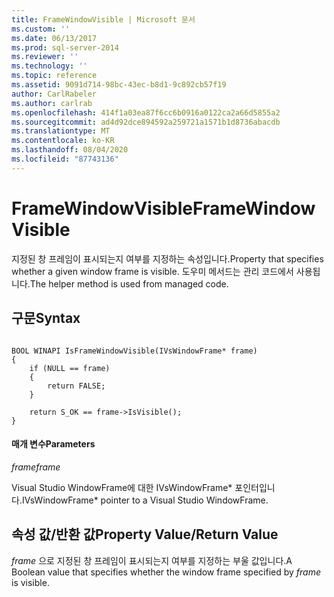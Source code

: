 ```yaml
---
title: FrameWindowVisible | Microsoft 문서
ms.custom: ''
ms.date: 06/13/2017
ms.prod: sql-server-2014
ms.reviewer: ''
ms.technology: ''
ms.topic: reference
ms.assetid: 9091d714-98bc-43ec-b8d1-9c892cb57f19
author: CarlRabeler
ms.author: carlrab
ms.openlocfilehash: 414f1a03ea87f6cc6b0916a0122ca2a66d5855a2
ms.sourcegitcommit: ad4d92dce894592a259721a1571b1d8736abacdb
ms.translationtype: MT
ms.contentlocale: ko-KR
ms.lasthandoff: 08/04/2020
ms.locfileid: "87743136"
---
```

# <a name="framewindowvisible"></a><span data-ttu-id="26ce7-102">FrameWindowVisible</span><span class="sxs-lookup"><span data-stu-id="26ce7-102">FrameWindowVisible</span></span>
  <span data-ttu-id="26ce7-103">지정된 창 프레임이 표시되는지 여부를 지정하는 속성입니다.</span><span class="sxs-lookup"><span data-stu-id="26ce7-103">Property that specifies whether a given window frame is visible.</span></span> <span data-ttu-id="26ce7-104">도우미 메서드는 관리 코드에서 사용됩니다.</span><span class="sxs-lookup"><span data-stu-id="26ce7-104">The helper method is used from managed code.</span></span>  
  
## <a name="syntax"></a><span data-ttu-id="26ce7-105">구문</span><span class="sxs-lookup"><span data-stu-id="26ce7-105">Syntax</span></span>  
  
```  
  
BOOL WINAPI IsFrameWindowVisible(IVsWindowFrame* frame)  
{  
    if (NULL == frame)  
    {  
        return FALSE;  
    }  
  
    return S_OK == frame->IsVisible();  
}  
```  
  
#### <a name="parameters"></a><span data-ttu-id="26ce7-106">매개 변수</span><span class="sxs-lookup"><span data-stu-id="26ce7-106">Parameters</span></span>  
 <span data-ttu-id="26ce7-107">*frame*</span><span class="sxs-lookup"><span data-stu-id="26ce7-107">*frame*</span></span>  
  
 <span data-ttu-id="26ce7-108">Visual Studio WindowFrame에 대한 IVsWindowFrame\* 포인터입니다.</span><span class="sxs-lookup"><span data-stu-id="26ce7-108">IVsWindowFrame\* pointer to a Visual Studio WindowFrame.</span></span>  
  
## <a name="property-valuereturn-value"></a><span data-ttu-id="26ce7-109">속성 값/반환 값</span><span class="sxs-lookup"><span data-stu-id="26ce7-109">Property Value/Return Value</span></span>  
 <span data-ttu-id="26ce7-110">*frame* 으로 지정된 창 프레임이 표시되는지 여부를 지정하는 부울 값입니다.</span><span class="sxs-lookup"><span data-stu-id="26ce7-110">A Boolean value that specifies whether the window frame specified by *frame* is visible.</span></span>  
  

<!-- Necessary temporarily. GeneMi, 2018-05-01.
     But 'release-sql2014-migration' should win the Conflict Resolution later in May, because this will then be a good link!
## See Also  
 [SqlToolsVSNativeHelpers](sqltoolsvsnativehelpers.md)  
-->
  
  
